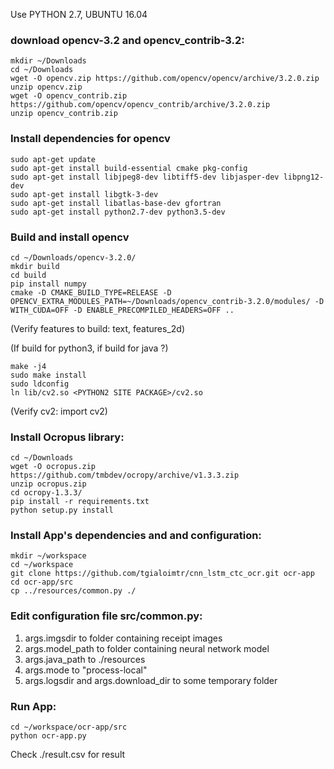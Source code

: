 Use PYTHON 2.7, UBUNTU 16.04

### download opencv-3.2 and opencv_contrib-3.2:

    mkdir ~/Downloads
    cd ~/Downloads
    wget -O opencv.zip https://github.com/opencv/opencv/archive/3.2.0.zip
    unzip opencv.zip
    wget -O opencv_contrib.zip https://github.com/opencv/opencv_contrib/archive/3.2.0.zip
    unzip opencv_contrib.zip
### Install dependencies for opencv

    sudo apt-get update
    sudo apt-get install build-essential cmake pkg-config
    sudo apt-get install libjpeg8-dev libtiff5-dev libjasper-dev libpng12-dev
    sudo apt-get install libgtk-3-dev
    sudo apt-get install libatlas-base-dev gfortran
    sudo apt-get install python2.7-dev python3.5-dev

### Build and install opencv

    cd ~/Downloads/opencv-3.2.0/
    mkdir build
    cd build
    pip install numpy
    cmake -D CMAKE_BUILD_TYPE=RELEASE -D OPENCV_EXTRA_MODULES_PATH=~/Downloads/opencv_contrib-3.2.0/modules/ -D WITH_CUDA=OFF -D ENABLE_PRECOMPILED_HEADERS=OFF ..
(Verify features to build: text, features_2d)

(If build for python3, if build for java ?)

    make -j4
    sudo make install
    sudo ldconfig
    ln lib/cv2.so <PYTHON2 SITE PACKAGE>/cv2.so
(Verify cv2: import cv2)


### Install Ocropus library:

    cd ~/Downloads
    wget -O ocropus.zip https://github.com/tmbdev/ocropy/archive/v1.3.3.zip
    unzip ocropus.zip
    cd ocropy-1.3.3/
    pip install -r requirements.txt
    python setup.py install


### Install App's dependencies and and configuration:

    mkdir ~/workspace
    cd ~/workspace
    git clone https://github.com/tgialoimtr/cnn_lstm_ctc_ocr.git ocr-app
    cd ocr-app/src
    cp ../resources/common.py ./


### Edit configuration file src/common.py:

1. args.imgsdir to folder containing receipt images 
2. args.model_path to folder containing neural network model 
3. args.java_path to ./resources
4. args.mode to "process-local"
5. args.logsdir and args.download_dir to some temporary folder

### Run App:

    cd ~/workspace/ocr-app/src
    python ocr-app.py

Check ./result.csv for result
